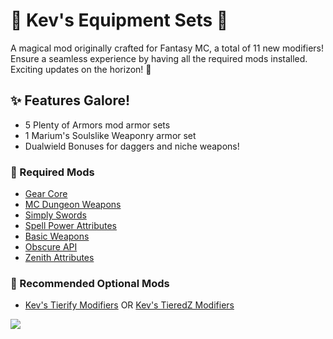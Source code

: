 # 🧙 Kev's Equipment Sets 🌟

A magical mod originally crafted for Fantasy MC, a total of 11 new modifiers! Ensure a seamless experience by having all the required mods installed. Exciting updates on the horizon! 🚀

## ✨ Features Galore!

- 5 Plenty of Armors mod armor sets
- 1 Marium's Soulslike Weaponry armor set
- Dualwield Bonuses for daggers and niche weapons!

### 🔧 Required Mods

- [Gear Core](https://www.curseforge.com/minecraft/mc-mods/gear-core)
- [MC Dungeon Weapons](https://www.curseforge.com/minecraft/mc-mods/mcdw)
- [Simply Swords](https://www.curseforge.com/minecraft/mc-mods/simply-swords)
- [Spell Power Attributes](https://www.curseforge.com/minecraft/mc-mods/spell-power)
- [Basic Weapons](https://www.curseforge.com/minecraft/mc-mods/basic-weapons)
- [Obscure API](https://www.curseforge.com/minecraft/mc-mods/obscure-api-fabric)
- [Zenith Attributes](https://www.curseforge.com/minecraft/mc-mods/zenith-attributes)

### 🌈 Recommended Optional Mods

- [Kev's Tierify Modifiers](https://legacy.curseforge.com/minecraft/mc-mods/kevs-tierify-modifiers) OR [Kev's TieredZ Modifiers](https://www.curseforge.com/minecraft/mc-mods/kevs-tieredz-modifiers)

[![](https://i.imgur.com/l815YIN.png)](https://bisecthosting.com/PixelDream)